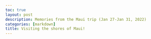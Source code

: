 ```yaml
---
toc: true
layout: post
description: Memories from the Maui trip (Jan 27-Jan 31, 2022)
categories: [markdown]
title: Visiting the shores of Maui!
---
```

